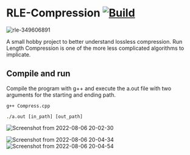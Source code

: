# RLE-Compression [![Build](https://github.com/SimonNyvall/RLE-Compression/actions/workflows/build.yml/badge.svg)](https://github.com/SimonNyvall/RLE-Compression/actions/workflows/build.yml?query=workflow%3A"CI")

![rle-349606891](https://user-images.githubusercontent.com/50596493/183259051-d13e545d-d4e1-41da-af43-7126a17869e0.jpeg)

A small hobby project to better understand lossless compression. Run Length Compression is one of the more less complicated algorithms to implicate.

## Compile and run
Compile the program with g++ and execute the a.out file with two arguments for the starting and ending path.
```
g++ Compress.cpp
```
```
./a.out [in_path] [out_path]
```
![Screenshot from 2022-08-06 20-02-30](https://user-images.githubusercontent.com/50596493/183260636-12980fbc-9211-4ae7-a341-638ba1a507a5.png)

![Screenshot from 2022-08-06 20-04-34](https://user-images.githubusercontent.com/50596493/183260726-dbea2ccc-6eb1-44ca-829c-c1f4e367cd60.png)
![Screenshot from 2022-08-06 20-04-54](https://user-images.githubusercontent.com/50596493/183260727-89389431-d92a-41e1-91d4-f0cc3af4be18.png)
